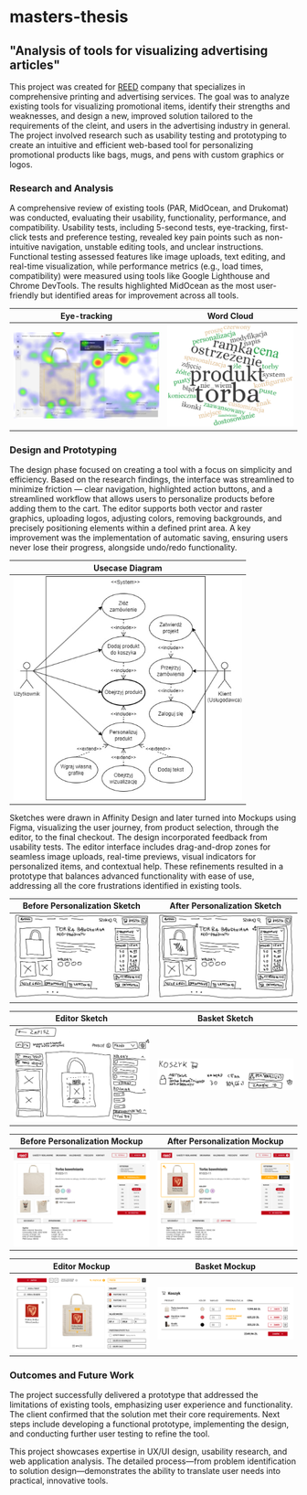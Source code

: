 # masters-thesis

## "Analysis of tools for visualizing advertising articles"

This project was created for [REED](https://reed.kalisz.pl/) company that specializes in comprehensive printing and advertising services. The goal was to analyze existing tools for visualizing promotional items, identify their strengths and weaknesses, and design a new, improved solution tailored to the requirements of the cleint, and users in the advertising industry in general. The project involved research such as usability testing and prototyping to create an intuitive and efficient web-based tool for personalizing promotional products like bags, mugs, and pens with custom graphics or logos.

### Research and Analysis

A comprehensive review of existing tools (PAR, MidOcean, and Drukomat) was conducted, evaluating their usability, functionality, performance, and compatibility. Usability tests, including 5-second tests, eye-tracking, first-click tests and preference testing, revealed key pain points such as non-intuitive navigation, unstable editing tools, and unclear instructions. Functional testing assessed features like image uploads, text editing, and real-time visualization, while performance metrics (e.g., load times, compatibility) were measured using tools like Google Lighthouse and Chrome DevTools. The results highlighted MidOcean as the most user-friendly but identified areas for improvement across all tools.

Eye-tracking | Word Cloud
-|- 
![midocean-editor-eyetracking](badania/eyetracking/_MidOcean-2-merged.png) | ![midocean-editor-wordcloud](badania/wordclouds/wc-MidOcean-2.png)

### Design and Prototyping

The design phase focused on creating a tool with a focus on simplicity and efficiency. Based on the research findings, the interface was streamlined to minimize friction — clear navigation, highlighted action buttons, and a streamlined workflow that allows users to personalize products before adding them to the cart. The editor supports both vector and raster graphics, uploading logos, adjusting colors, removing backgrounds, and precisely positioning elements within a defined print area. A key improvement was the implementation of automatic saving, ensuring users never lose their progress, alongside undo/redo functionality.

Usecase Diagram |
-|
<img src="projekt/usecase.jpg" alt="usecase" style="width: 400px;"> |

Sketches were drawn in Affinity Design and later turned into Mockups using Figma, visualizing the user journey, from product selection, through the editor, to the final checkout. The design incorporated feedback from usability tests. The editor interface includes drag-and-drop zones for seamless image uploads, real-time previews, visual indicators for personalized items, and contextual help. These refinements resulted in a prototype that balances advanced functionality with ease of use, addressing all the core frustrations identified in existing tools.


Before Personalization Sketch | After Personalization Sketch
-|- 
![midocean-product-before-personalization-sketch](projekt/szkic-1_produkt.png) | ![midocean-product-after-personalization-sketch](projekt/szkic-3_produkt_spersonalizowany.png)

Editor Sketch | Basket Sketch
-|- 
![midocean-editor-sketch](projekt/szkic-2_personalizacja.png) | ![midocean-basket-sketch](projekt/szkic-4_koszyk.png)

Before Personalization Mockup | After Personalization Mockup
-|- 
![midocean-product-before-personalization-mockup](projekt/mockup-1_produkt.png) | ![midocean-product-after-personalization-mockup](projekt/mockup-5_produkt_spersonalizowany.png)

Editor Mockup | Basket Mockup
-|- 
![midocean-editor-mockup](projekt/mockup-3_personalizacja_po_przod.png) | ![midocean-basket-mockup](projekt/mockup-7_koszyk.png)

### Outcomes and Future Work

The project successfully delivered a prototype that addressed the limitations of existing tools, emphasizing user experience and functionality. The client confirmed that the solution met their core requirements. Next steps include developing a functional prototype, implementing the design, and conducting further user testing to refine the tool.

This project showcases expertise in UX/UI design, usability research, and web application analysis. The detailed process—from problem identification to solution design—demonstrates the ability to translate user needs into practical, innovative tools.
